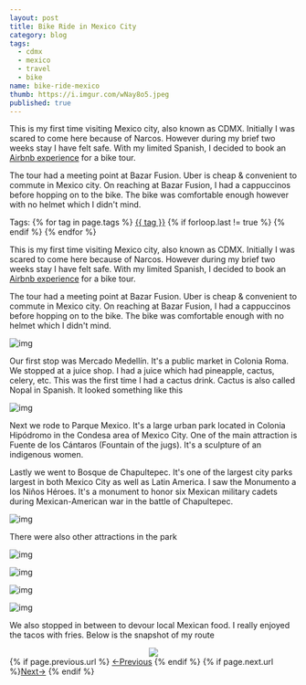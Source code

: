 ```yaml
---
layout: post
title: Bike Ride in Mexico City
category: blog
tags:
  - cdmx
  - mexico
  - travel
  - bike
name: bike-ride-mexico
thumb: https://i.imgur.com/wNay8o5.jpeg
published: true
---
```



<p>This is my first time visiting Mexico city, also known as CDMX. Initially I was scared to come here because of Narcos. However during my brief two weeks stay I have felt safe. With my limited Spanish, I decided to book an <a href="https://www.airbnb.co.in/experiences/102485" target="_blank">Airbnb experience</a> for a bike tour.</p> 

The tour had a meeting point at Bazar Fusion. Uber is cheap & convenient to commute in Mexico city. On reaching at Bazar Fusion, I had a cappuccinos before hopping on to the bike. The bike was comfortable enough however with no helmet which I didn't mind. <!-- truncate_here -->
<p>Tags: {% for tag in page.tags %} <a class="mytag" href="/tag/{{ tag }}" title="View posts tagged with &quot;{{ tag }}&quot;">{{ tag }}</a>  {% if forloop.last != true %} {% endif %} {% endfor %} </p>

<p>This is my first time visiting Mexico city, also known as CDMX. Initially I was scared to come here because of Narcos. However during my brief two weeks stay I have felt safe. With my limited Spanish, I decided to book an <a href="https://www.airbnb.co.in/experiences/102485" target="_blank">Airbnb experience</a> for a bike tour.</p> 

The tour had a meeting point at Bazar Fusion. Uber is cheap & convenient to commute in Mexico city. On reaching at Bazar Fusion, I had a cappuccinos before hopping on to the bike. The bike was  comfortable enough with no helmet which I didn't mind. 

![img](https://i.imgur.com/wNay8o5.jpeg)


Our first stop was Mercado Medellín. It's a public market in Colonia Roma. We stopped at a juice shop. I had a juice which had pineapple, cactus, celery, etc. This was the first time I had a cactus drink. Cactus is also called Nopal in Spanish. It looked something like this

![img](https://www.aspicyperspective.com/wp-content/uploads/2020/05/jugo-verde-recipe-11-650x946.jpg)


Next we rode to Parque Mexico. It's a large urban park located in Colonia Hipódromo in the Condesa area of Mexico City. One of the main attraction is Fuente de los Cántaros (Fountain of the jugs). It's a sculpture of an indigenous women. 


<!-- ![img](https://i.imgur.com/UIQTx2g.jpeg) -->


Lastly we went to Bosque de Chapultepec. It's one of the largest city parks largest in both Mexico City as well as Latin America. I saw the Monumento a los Niños Héroes. It's a monument to honor six Mexican military cadets during Mexican-American war in the battle of Chapultepec. 

![img](https://i1.wp.com/mas-mexico.com.mx/wp-content/uploads/2021/05/53cb9a94dc496de08232ab0ec78a7d79.jpg?resize=1500%2C500&ssl=1)

There were also other attractions in the park

![img](https://i.imgur.com/9Ov0axF.jpg)
<br>

![img](https://i.imgur.com/NEn0AH4.jpeg)
<br>

![img](https://i.imgur.com/is5Nfc3.jpg)
<br>

![img](https://i.imgur.com/ykzzza5.jpg)
<br>

We also stopped in between to devour local Mexican food. I really enjoyed the tacos with fries. Below is the snapshot of my route


<center>
<a href="https://connect.garmin.com/modern/activity/7177614007" target="_blank">
<img src="https://i.imgur.com/Dgrkc8q.png" />
</a>
</center>

<nav class="pagination clear" style="padding-bottom:20px;">
{% if page.previous.url %} <a class="prev-item" href="{{page.previous.url}}" title="Previous Post: {{page.previous.title}}">&larr;Previous</a>   {% endif %}  {% if page.next.url %}<a class="next-item" href="{{page.next.url}}" title="Next Post: {{page.next.title}}">Next&rarr;</a>         {% endif %}
</nav>
